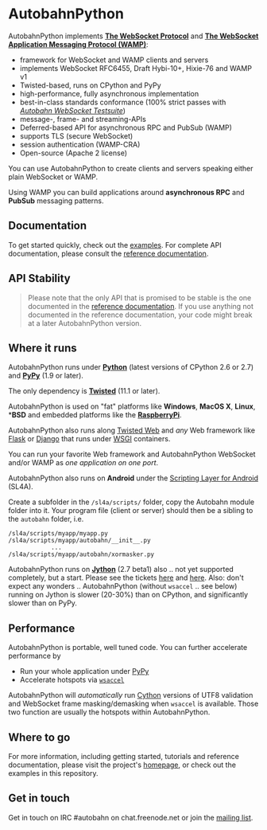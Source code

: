 AutobahnPython
==============

AutobahnPython implements **[The WebSocket Protocol](http://tools.ietf.org/html/rfc6455)** and **[The WebSocket Application Messaging Protocol (WAMP)](http://wamp.ws/)**:

* framework for WebSocket and WAMP clients and servers
* implements WebSocket RFC6455, Draft Hybi-10+, Hixie-76 and WAMP v1
* Twisted-based, runs on CPython and PyPy
* high-performance, fully asynchronous implementation
* best-in-class standards conformance (100% strict passes with *[Autobahn WebSocket Testsuite](http://autobahn.ws/testsuite)*)
* message-, frame- and streaming-APIs
* Deferred-based API for asynchronous RPC and PubSub (WAMP)
* supports TLS (secure WebSocket)
* session authentication (WAMP-CRA)
* Open-source (Apache 2 license)

You can use AutobahnPython to create clients and servers speaking either plain WebSocket or WAMP.

Using WAMP you can build applications around **asynchronous RPC** and **PubSub** messaging patterns.

Documentation
-------------

To get started quickly, check out the [examples](https://github.com/tavendo/AutobahnPython/tree/master/examples).
 For complete API documentation, please consult the [reference documentation](http://autobahn.ws/python/reference).


API Stability
-------------

> Please note that the only API that is promised to be stable is the one documented in the [reference documentation](http://autobahn.ws/python/reference). If you use anything not documented in the reference documentation, your code might break at a later AutobahnPython version.
> 

Where it runs
-------------

AutobahnPython runs under **[Python](http://www.python.org/)** (latest versions of CPython 2.6 or 2.7) and **[PyPy](http://pypy.org/)** (1.9 or later).

The only dependency is **[Twisted](http://twistedmatrix.com)** (11.1 or later).

AutobahnPython is used on "fat" platforms like **Windows**, **MacOS X**, **Linux**, ***BSD** and embedded platforms like the **[RaspberryPi](http://www.raspberrypi.org/)**.

AutobahnPython also runs along [Twisted Web](http://twistedmatrix.com/documents/current/web/howto/index.html) and *any* Web framework like [Flask](http://flask.pocoo.org/) or [Django](https://www.djangoproject.com/) that runs under [WSGI](http://en.wikipedia.org/wiki/Web_Server_Gateway_Interface) containers.

You can run your favorite Web framework and AutobahnPython WebSocket and/or WAMP as *one application on one port*.

AutobahnPython also runs on **Android** under the [Scripting Layer for Android](http://code.google.com/p/android-scripting/) (SL4A).

Create a subfolder in the `/sl4a/scripts/` folder, copy the Autobahn module folder into it. Your program file (client or server) should then be a sibling to the `autobahn` folder, i.e.

    /sl4a/scripts/myapp/myapp.py
    /sl4a/scripts/myapp/autobahn/__init__.py
                ...
    /sl4a/scripts/myapp/autobahn/xormasker.py
    
AutobahnPython runs on **[Jython](http://www.jython.org/)** (2.7 beta1) also .. not yet supported completely, but a start. Please see the tickets [here](http://twistedmatrix.com/trac/ticket/3413#comment:21) and [here](http://bugs.jython.org/issue1521). Also: don't expect any wonders .. AutobahnPython (without `wsaccel` .. see below) running on Jython is slower (20-30%) than on CPython, and significantly slower than on PyPy.


Performance
-----------

AutobahnPython is portable, well tuned code. You can further accelerate performance by

* Run your whole application under [PyPy](http://pypy.org/)
* Accelerate hotspots via [`wsaccel`](https://github.com/methane/wsaccel)

AutobahnPython will *automatically* run [Cython](http://cython.org/) versions of UTF8 validation and WebSocket frame masking/demasking when `wsaccel` is available. Those two function are usually the hotspots within AutobahnPython.


Where to go
-----------

For more information, including getting started, tutorials and reference documentation, please visit the project's [homepage](http://autobahn.ws/python), or check out the examples in this repository.


Get in touch
------------

Get in touch on IRC #autobahn on chat.freenode.net or join the [mailing list](http://groups.google.com/group/autobahnws).
